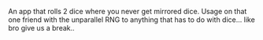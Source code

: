 An app that rolls 2 dice where you never get mirrored dice. Usage on that one friend with the unparallel RNG to anything that has to do with dice... like bro give us a break..
